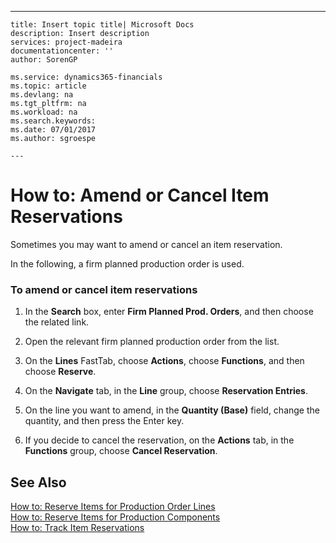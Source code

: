 ---
    title: Insert topic title| Microsoft Docs
    description: Insert description
    services: project-madeira
    documentationcenter: ''
    author: SorenGP

    ms.service: dynamics365-financials
    ms.topic: article
    ms.devlang: na
    ms.tgt_pltfrm: na
    ms.workload: na
    ms.search.keywords:
    ms.date: 07/01/2017
    ms.author: sgroespe

    ---
# How to: Amend or Cancel Item Reservations
Sometimes you may want to amend or cancel an item reservation.  
  
 In the following, a firm planned production order is used.  
  
### To amend or cancel item reservations  
  
1.  In the **Search** box, enter **Firm Planned Prod. Orders**, and then choose the related link.  
  
2.  Open the relevant firm planned production order from the list.  
  
3.  On the **Lines** FastTab, choose **Actions**, choose **Functions**, and then choose **Reserve**.  
  
4.  On the **Navigate** tab, in the **Line** group, choose **Reservation Entries**.  
  
5.  On the line you want to amend, in the **Quantity \(Base\)** field, change the quantity, and then press the Enter key.  
  
6.  If you decide to cancel the reservation, on the **Actions** tab, in the **Functions** group, choose **Cancel Reservation**.  
  
## See Also  
 [How to: Reserve Items for Production Order Lines](../how-to-reserve-items-for-production-order-lines.md)   
 [How to: Reserve Items for Production Components](../how-to-reserve-items-for-production-components.md)   
 [How to: Track Item Reservations](../how-to-track-item-reservations.md)